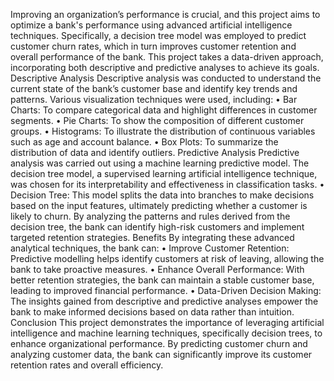 Improving an organization’s performance is crucial, and this project aims to optimize a bank's performance using advanced artificial intelligence techniques. Specifically, a decision tree model was employed to predict customer churn rates, which in turn improves customer retention and overall performance of the bank.
This project takes a data-driven approach, incorporating both descriptive and predictive analyses to achieve its goals.
Descriptive Analysis
Descriptive analysis was conducted to understand the current state of the bank’s customer base and identify key trends and patterns. Various visualization techniques were used, including:
•	Bar Charts: To compare categorical data and highlight differences in customer segments.
•	Pie Charts: To show the composition of different customer groups.
•	Histograms: To illustrate the distribution of continuous variables such as age and account balance.
•	Box Plots: To summarize the distribution of data and identify outliers.
Predictive Analysis
Predictive analysis was carried out using a machine learning predictive model. The decision tree model, a supervised learning artificial intelligence technique, was chosen for its interpretability and effectiveness in classification tasks.
•	Decision Tree: This model splits the data into branches to make decisions based on the input features, ultimately predicting whether a customer is likely to churn. By analyzing the patterns and rules derived from the decision tree, the bank can identify high-risk customers and implement targeted retention strategies.
Benefits
By integrating these advanced analytical techniques, the bank can:
•	Improve Customer Retention: Predictive modelling helps identify customers at risk of leaving, allowing the bank to take proactive measures.
•	Enhance Overall Performance: With better retention strategies, the bank can maintain a stable customer base, leading to improved financial performance.
•	Data-Driven Decision Making: The insights gained from descriptive and predictive analyses empower the bank to make informed decisions based on data rather than intuition.
Conclusion
This project demonstrates the importance of leveraging artificial intelligence and machine learning techniques, specifically decision trees, to enhance organizational performance. By predicting customer churn and analyzing customer data, the bank can significantly improve its customer retention rates and overall efficiency.



